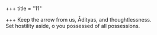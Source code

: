 +++
title = "11"

+++
Keep the arrow from us, Ādityas, and thoughtlessness.  
Set hostility aside, o you possessed of all possessions.  